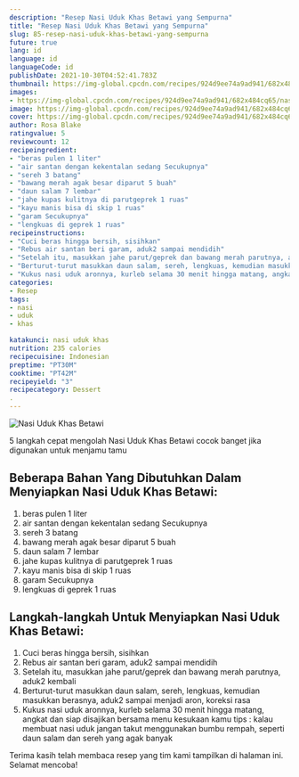 ```yaml
---
description: "Resep Nasi Uduk Khas Betawi yang Sempurna"
title: "Resep Nasi Uduk Khas Betawi yang Sempurna"
slug: 85-resep-nasi-uduk-khas-betawi-yang-sempurna
future: true
lang: id
language: id
languageCode: id
publishDate: 2021-10-30T04:52:41.783Z 
thumbnail: https://img-global.cpcdn.com/recipes/924d9ee74a9ad941/682x484cq65/nasi-uduk-khas-betawi-foto-resep-utama.png
images:
- https://img-global.cpcdn.com/recipes/924d9ee74a9ad941/682x484cq65/nasi-uduk-khas-betawi-foto-resep-utama.png
image: https://img-global.cpcdn.com/recipes/924d9ee74a9ad941/682x484cq65/nasi-uduk-khas-betawi-foto-resep-utama.png
cover: https://img-global.cpcdn.com/recipes/924d9ee74a9ad941/682x484cq65/nasi-uduk-khas-betawi-foto-resep-utama.png
author: Rosa Blake
ratingvalue: 5
reviewcount: 12
recipeingredient:
- "beras pulen 1 liter"
- "air santan dengan kekentalan sedang Secukupnya"
- "sereh 3 batang"
- "bawang merah agak besar diparut 5 buah"
- "daun salam 7 lembar"
- "jahe kupas kulitnya di parutgeprek 1 ruas"
- "kayu manis bisa di skip 1 ruas"
- "garam Secukupnya"
- "lengkuas di geprek 1 ruas"
recipeinstructions:
- "Cuci beras hingga bersih, sisihkan"
- "Rebus air santan beri garam, aduk2 sampai mendidih"
- "Setelah itu, masukkan jahe parut/geprek dan bawang merah parutnya, aduk2 kembali"
- "Berturut-turut masukkan daun salam, sereh, lengkuas, kemudian masukkan berasnya, aduk2 sampai menjadi aron, koreksi rasa"
- "Kukus nasi uduk aronnya, kurleb selama 30 menit hingga matang, angkat dan siap disajikan bersama menu kesukaan kamu tips : kalau membuat nasi uduk jangan takut menggunakan bumbu rempah, seperti daun salam dan sereh yang agak banyak"
categories:
- Resep
tags:
- nasi
- uduk
- khas

katakunci: nasi uduk khas 
nutrition: 235 calories
recipecuisine: Indonesian
preptime: "PT30M"
cooktime: "PT42M"
recipeyield: "3"
recipecategory: Dessert
. 
---
```



![Nasi Uduk Khas Betawi](https://img-global.cpcdn.com/recipes/924d9ee74a9ad941/682x484cq65/nasi-uduk-khas-betawi-foto-resep-utama.png)

5 langkah cepat mengolah  Nasi Uduk Khas Betawi cocok banget jika digunakan untuk menjamu tamu

<!--inarticleads1-->

## Beberapa Bahan Yang Dibutuhkan Dalam Menyiapkan Nasi Uduk Khas Betawi:

1. beras pulen 1 liter
1. air santan dengan kekentalan sedang Secukupnya
1. sereh 3 batang
1. bawang merah agak besar diparut 5 buah
1. daun salam 7 lembar
1. jahe kupas kulitnya di parutgeprek 1 ruas
1. kayu manis bisa di skip 1 ruas
1. garam Secukupnya
1. lengkuas di geprek 1 ruas



<!--inarticleads2-->

## Langkah-langkah Untuk Menyiapkan Nasi Uduk Khas Betawi:

1. Cuci beras hingga bersih, sisihkan
1. Rebus air santan beri garam, aduk2 sampai mendidih
1. Setelah itu, masukkan jahe parut/geprek dan bawang merah parutnya, aduk2 kembali
1. Berturut-turut masukkan daun salam, sereh, lengkuas, kemudian masukkan berasnya, aduk2 sampai menjadi aron, koreksi rasa
1. Kukus nasi uduk aronnya, kurleb selama 30 menit hingga matang, angkat dan siap disajikan bersama menu kesukaan kamu tips : kalau membuat nasi uduk jangan takut menggunakan bumbu rempah, seperti daun salam dan sereh yang agak banyak




Terima kasih telah membaca resep yang tim kami tampilkan di halaman ini. Selamat mencoba!
